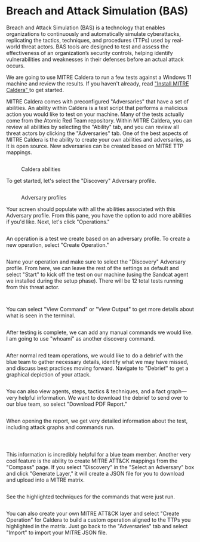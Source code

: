 # Breach and Attack Simulation (BAS)

Breach and Attack Simulation (BAS) is a technology that enables organizations to continuously and automatically simulate cyberattacks, replicating the tactics, techniques, and procedures (TTPs) used by real-world threat actors. BAS tools are designed to test and assess the effectiveness of an organization’s security controls, helping identify vulnerabilities and weaknesses in their defenses before an actual attack occurs.

We are going to use MITRE Caldera to run a few tests against a Windows 11 machine and review the results. If you haven't already, read ["Install MITRE Caldera" ](install-mitre-caldera.md)to get started.

MITRE Caldera comes with preconfigured "Adversaries" that have a set of abilities. An ability within Caldera is a test script that performs a malicious action you would like to test on your machine. Many of the tests actually come from the Atomic Red Team repository. Within MITRE Caldera, you can review all abilities by selecting the "Ability" tab, and you can review all threat actors by clicking the "Adversaries" tab. One of the best aspects of MITRE Caldera is the ability to create your own abilities and adversaries, as it is open source. New adversaries can be created based on MITRE TTP mappings.

<figure><img src="../../.gitbook/assets/image (7) (1).png" alt=""><figcaption><p>Caldera abilities</p></figcaption></figure>

To get started, let's select the "Discovery" Adversary profile.

<figure><img src="../../.gitbook/assets/image (1) (1) (1) (2) (1).png" alt=""><figcaption><p>Adversary profiles</p></figcaption></figure>

Your screen should populate with all the abilities associated with this Adversary profile. From this pane, you have the option to add more abilities if you'd like. Next, let's click "Operations."

<figure><img src="../../.gitbook/assets/image (2) (1) (1) (2).png" alt=""><figcaption></figcaption></figure>

An operation is a test we create based on an adversary profile. To create a new operation, select "Create Operation."

<figure><img src="../../.gitbook/assets/image (3) (1) (1) (2).png" alt=""><figcaption></figcaption></figure>

Name your operation and make sure to select the "Discovery" Adversary profile. From here, we can leave the rest of the settings as default and select "Start" to kick off the test on our machine (using the Sandcat agent we installed during the setup phase). There will be 12 total tests running from this threat actor.

<figure><img src="../../.gitbook/assets/image (4) (1) (1) (2).png" alt=""><figcaption></figcaption></figure>

<figure><img src="../../.gitbook/assets/image (6) (1) (2).png" alt=""><figcaption></figcaption></figure>

You can select "View Command" or "View Output" to get more details about what is seen in the terminal.

<figure><img src="../../.gitbook/assets/image (7) (1) (2).png" alt=""><figcaption></figcaption></figure>

After testing is complete, we can add any manual commands we would like. I am going to use "whoami" as another discovery command.

<figure><img src="../../.gitbook/assets/image (12) (2).png" alt=""><figcaption></figcaption></figure>

After normal red team operations, we would like to do a debrief with the blue team to gather necessary details, identify what we may have missed, and discuss best practices moving forward. Navigate to "Debrief" to get a graphical depiction of your attack.

<figure><img src="../../.gitbook/assets/image (13) (2).png" alt=""><figcaption></figcaption></figure>

You can also view agents, steps, tactics & techniques, and a fact graph—very helpful information. We want to download the debrief to send over to our blue team, so select "Download PDF Report."

<figure><img src="../../.gitbook/assets/image (14) (2).png" alt=""><figcaption></figcaption></figure>

When opening the report, we get very detailed information about the test, including attack graphs and commands run.

<figure><img src="../../.gitbook/assets/image (16) (2).png" alt=""><figcaption></figcaption></figure>

<figure><img src="../../.gitbook/assets/image (17) (2).png" alt=""><figcaption></figcaption></figure>

<figure><img src="../../.gitbook/assets/image (18) (2).png" alt=""><figcaption></figcaption></figure>

This information is incredibly helpful for a blue team member. Another very cool feature is the ability to create MITRE ATT\&CK mappings from the "Compass" page. If you select "Discovery" in the "Select an Adversary" box and click "Generate Layer," it will create a JSON file for you to download and upload into a MITRE matrix.

<figure><img src="../../.gitbook/assets/image (20) (2).png" alt=""><figcaption></figcaption></figure>

See the highlighted techniques for the commands that were just run.

<figure><img src="../../.gitbook/assets/image (21).png" alt=""><figcaption></figcaption></figure>

You can also create your own MITRE ATT\&CK layer and select "Create Operation" for Caldera to build a custom operation aligned to the TTPs you highlighted in the matrix. Just go back to the "Adversaries" tab and select "Import" to import your MITRE JSON file.

<figure><img src="../../.gitbook/assets/image (22).png" alt=""><figcaption></figcaption></figure>

<figure><img src="../../.gitbook/assets/image (111).png" alt=""><figcaption></figcaption></figure>
